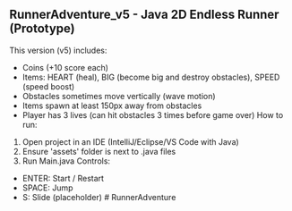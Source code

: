 RunnerAdventure_v5 - Java 2D Endless Runner (Prototype)
-------------------------------------------------------
This version (v5) includes:
- Coins (+10 score each)
- Items: HEART (heal), BIG (become big and destroy obstacles), SPEED (speed boost)
- Obstacles sometimes move vertically (wave motion)
- Items spawn at least 150px away from obstacles
- Player has 3 lives (can hit obstacles 3 times before game over)
How to run:
1. Open project in an IDE (IntelliJ/Eclipse/VS Code with Java)
2. Ensure 'assets' folder is next to .java files
3. Run Main.java
Controls:
- ENTER: Start / Restart
- SPACE: Jump
- S: Slide (placeholder)
#   R u n n e r A d v e n t u r e  
 
